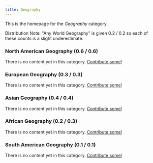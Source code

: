 ```yaml
---
title: Geography
---
```


This is the homepage for the *Geography* category.

Distribution Note: "Any World Geography" is given 0.2 / 0.2 so each of these counts is a slight underestimate.

### North American Geography (0.6 / 0.6)

There is no content yet in this category. [Contribute some!](/contribute/index.html)

### European Geography (0.3 / 0.3)

There is no content yet in this category. [Contribute some!](/contribute/index.html)

### Asian Geography (0.4 / 0.4)

There is no content yet in this category. [Contribute some!](/contribute/index.html)

### African Geography (0.2 / 0.3)

There is no content yet in this category. [Contribute some!](/contribute/index.html)

### South American Geography (0.1 / 0.1)

There is no content yet in this category. [Contribute some!](/contribute/index.html)
